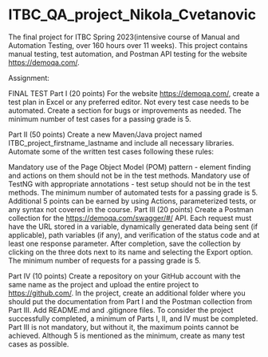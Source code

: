 # ITBC_QA_project_Nikola_Cvetanovic

The final project for ITBC Spring 2023(intensive course of Manual and Automation Testing, over 160 hours over 11 weeks).
This project contains manual testing, test automation, and Postman API testing for the website https://demoqa.com/.
 
Assignment:

FINAL TEST Part I (20 points) For the website https://demoqa.com/, create a test plan in Excel or any preferred editor. Not every test case needs to be automated. Create a section for bugs or improvements as needed. The minimum number of test cases for a passing grade is 5.

Part II (50 points) Create a new Maven/Java project named ITBC_project_firstname_lastname and include all necessary libraries. Automate some of the written test cases following these rules:

Mandatory use of the Page Object Model (POM) pattern - element finding and actions on them should not be in the test methods. Mandatory use of TestNG with appropriate annotations - test setup should not be in the test methods. The minimum number of automated tests for a passing grade is 5. Additional 5 points can be earned by using Actions, parameterized tests, or any syntax not covered in the course. Part III (20 points) Create a Postman collection for the https://demoqa.com/swagger/#/ API. Each request must have the URL stored in a variable, dynamically generated data being sent (if applicable), path variables (if any), and verification of the status code and at least one response parameter. After completion, save the collection by clicking on the three dots next to its name and selecting the Export option. The minimum number of requests for a passing grade is 5.

Part IV (10 points) Create a repository on your GitHub account with the same name as the project and upload the entire project to https://github.com/. In the project, create an additional folder where you should put the documentation from Part I and the Postman collection from Part III. Add README.md and .gitignore files. To consider the project successfully completed, a minimum of Parts I, II, and IV must be completed. Part III is not mandatory, but without it, the maximum points cannot be achieved. Although 5 is mentioned as the minimum, create as many test cases as possible.
